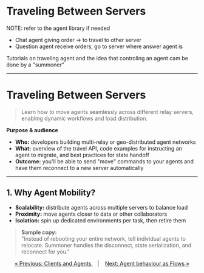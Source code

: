# Traveling Between Servers



NOTE: refer to the agent library if needed

- Chat agent giving order -> to travel to other server
- Question agent receive orders, go to server where answer agent is


Tutorials on traveling agent and the idea that controling an agent cam be done by a "summoner"

-------


# Traveling Between Servers

> Learn how to move agents seamlessly across different relay servers, enabling dynamic workflows and load distribution.

**Purpose & audience**  
- **Who:** developers building multi-relay or geo-distributed agent networks  
- **What:** overview of the travel API, code examples for instructing an agent to migrate, and best practices for state handoff  
- **Outcome:** you'll be able to send "move" commands to your agents and have them reconnect to a new server automatically

---

## 1. Why Agent Mobility?

- **Scalability:** distribute agents across multiple servers to balance load  
- **Proximity:** move agents closer to data or other collaborators  
- **Isolation:** spin up dedicated environments per task, then retire them  

> **Sample copy:**  
> "Instead of rebooting your entire network, tell individual agents to relocate. Summoner handles the disconnect, state serialization, and reconnect for you."




<p align="center">
  <a href="client_agent.md">&laquo; Previous: Clients and Agents </a> &nbsp;&nbsp;&nbsp;|&nbsp;&nbsp;&nbsp; <a href="flow.md">Next: Agent behaviour as Flows &raquo;</a>
</p>